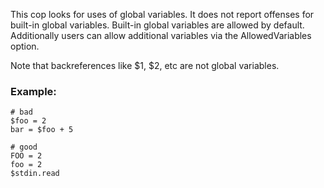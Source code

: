 This cop looks for uses of global variables.
It does not report offenses for built-in global variables.
Built-in global variables are allowed by default. Additionally
users can allow additional variables via the AllowedVariables option.

Note that backreferences like $1, $2, etc are not global variables.

### Example:
    # bad
    $foo = 2
    bar = $foo + 5

    # good
    FOO = 2
    foo = 2
    $stdin.read